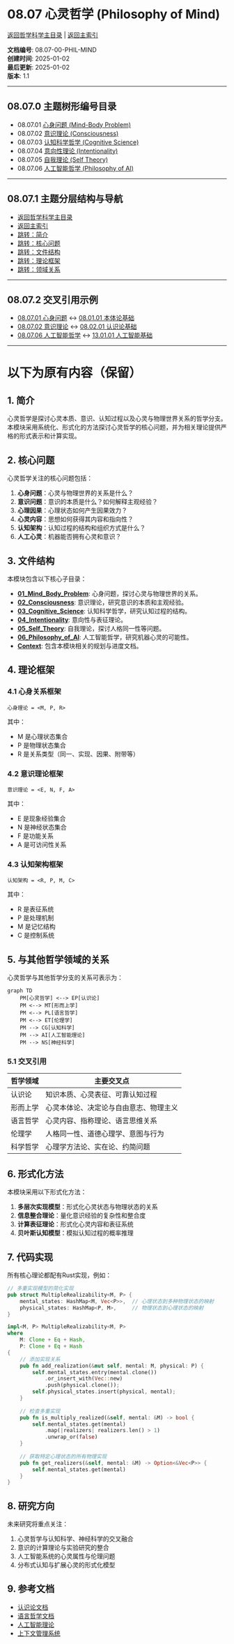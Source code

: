 # 08.07 心灵哲学 (Philosophy of Mind)

[返回哲学科学主目录](../README.md) | [返回主索引](../../00_Master_Index/00_主索引-形式科学体系.md)

**文档编号**: 08.07-00-PHIL-MIND  
**创建时间**: 2025-01-02  
**最后更新**: 2025-01-02  
**版本**: 1.1

---

## 08.07.0 主题树形编号目录

- 08.07.01 [心身问题 (Mind-Body Problem)](./01_Mind_Body_Problem)
- 08.07.02 [意识理论 (Consciousness)](./02_Consciousness)
- 08.07.03 [认知科学哲学 (Cognitive Science)](./03_Cognitive_Science)
- 08.07.04 [意向性理论 (Intentionality)](./04_Intentionality)
- 08.07.05 [自我理论 (Self Theory)](./05_Self_Theory)
- 08.07.06 [人工智能哲学 (Philosophy of AI)](./06_Philosophy_of_AI)

---

## 08.07.1 主题分层结构与导航

- [返回哲学科学主目录](../README.md)
- [返回主索引](../../00_Master_Index/00_主索引-形式科学体系.md)
- [跳转：简介](#1-简介)
- [跳转：核心问题](#2-核心问题)
- [跳转：文件结构](#3-文件结构)
- [跳转：理论框架](#4-理论框架)
- [跳转：领域关系](#5-与其他哲学领域的关系)

---

## 08.07.2 交叉引用示例

- [08.07.01 心身问题](./01_Mind_Body_Problem) ↔ [08.01.01 本体论基础](../01_Metaphysics/01_Ontological_Foundations.md)
- [08.07.02 意识理论](./02_Consciousness) ↔ [08.02.01 认识论基础](../02_Epistemology/01_Epistemological_Foundations.md)
- [08.07.06 人工智能哲学](./06_Philosophy_of_AI) ↔ [13.01.01 人工智能基础](../../13_Artificial_Intelligence_Theory/01_AI_Foundations.md)

---

# 以下为原有内容（保留）

## 1. 简介

心灵哲学是探讨心灵本质、意识、认知过程以及心灵与物理世界关系的哲学分支。本模块采用系统化、形式化的方法探讨心灵哲学的核心问题，并为相关理论提供严格的形式表示和计算实现。

## 2. 核心问题

心灵哲学关注的核心问题包括：

1. **心身问题**：心灵与物理世界的关系是什么？
2. **意识问题**：意识的本质是什么？如何解释主观经验？
3. **心理因果**：心理状态如何产生因果效力？
4. **心灵内容**：思想如何获得其内容和指向性？
5. **认知架构**：认知过程的结构和组织方式是什么？
6. **人工心灵**：机器能否拥有心灵和意识？

## 3. 文件结构

本模块包含以下核心子目录：

- **[01_Mind_Body_Problem](./01_Mind_Body_Problem/)**: 心身问题，探讨心灵与物理世界的关系。
- **[02_Consciousness](./02_Consciousness/)**: 意识理论，研究意识的本质和主观经验。
- **[03_Cognitive_Science](./03_Cognitive_Science/)**: 认知科学哲学，研究认知过程的结构。
- **[04_Intentionality](./04_Intentionality/)**: 意向性与表征理论。
- **[05_Self_Theory](./05_Self_Theory/)**: 自我理论，探讨人格同一性等问题。
- **[06_Philosophy_of_AI](./06_Philosophy_of_AI/)**: 人工智能哲学，研究机器心灵的可能性。
- **[Context](./Context/)**: 包含本模块相关的规划与进度文档。

## 4. 理论框架

### 4.1 心身关系框架

```text
心身理论 = <M, P, R>
```

其中：

- M 是心理状态集合
- P 是物理状态集合
- R 是关系类型（同一、实现、因果、附带等）

### 4.2 意识理论框架

```text
意识理论 = <E, N, F, A>
```

其中：

- E 是现象经验集合
- N 是神经状态集合
- F 是功能关系
- A 是可访问性关系

### 4.3 认知架构框架

```text
认知架构 = <R, P, M, C>
```

其中：

- R 是表征系统
- P 是处理机制
- M 是记忆结构
- C 是控制系统

## 5. 与其他哲学领域的关系

心灵哲学与其他哲学分支的关系可表示为：

```mermaid
graph TD
    PM[心灵哲学] <--> EP[认识论]
    PM <--> MT[形而上学]
    PM <--> PL[语言哲学]
    PM <--> ET[伦理学]
    PM --> CG[认知科学]
    PM --> AI[人工智能理论]
    PM --> NS[神经科学]
```

### 5.1 交叉引用

| 哲学领域 | 主要交叉点 |
|----------|----------|
| 认识论 | 知识本质、心灵表征、可靠认知过程 |
| 形而上学 | 心灵本体论、决定论与自由意志、物理主义 |
| 语言哲学 | 心灵内容、指称理论、语言思维关系 |
| 伦理学 | 人格同一性、道德心理学、意图与行为 |
| 科学哲学 | 心理学方法论、实在论、约简问题 |

## 6. 形式化方法

本模块采用以下形式化方法：

1. **多层次实现模型**：形式化心灵状态与物理状态的关系
2. **信息整合理论**：量化意识经验的复杂性和整合度
3. **计算表征理论**：形式化心灵内容和表征系统
4. **贝叶斯认知模型**：模拟认知过程的概率推理

## 7. 代码实现

所有核心理论都配有Rust实现，例如：

```rust
// 多重实现模型的简化实现
pub struct MultipleRealizability<M, P> {
    mental_states: HashMap<M, Vec<P>>,  // 心理状态到多种物理状态的映射
    physical_states: HashMap<P, M>,     // 物理状态到心理状态的映射
}

impl<M, P> MultipleRealizability<M, P> 
where 
    M: Clone + Eq + Hash,
    P: Clone + Eq + Hash
{
    // 添加实现关系
    pub fn add_realization(&mut self, mental: M, physical: P) {
        self.mental_states.entry(mental.clone())
            .or_insert_with(Vec::new)
            .push(physical.clone());
        self.physical_states.insert(physical, mental);
    }
    
    // 检查多重实现
    pub fn is_multiply_realized(&self, mental: &M) -> bool {
        self.mental_states.get(mental)
            .map(|realizers| realizers.len() > 1)
            .unwrap_or(false)
    }
    
    // 获取特定心理状态的所有物理实现
    pub fn get_realizers(&self, mental: &M) -> Option<&Vec<P>> {
        self.mental_states.get(mental)
    }
}
```

## 8. 研究方向

未来研究将重点关注：

1. 心灵哲学与认知科学、神经科学的交叉融合
2. 意识的计算理论与实验研究的整合
3. 人工智能系统的心灵属性与伦理问题
4. 分布式认知与扩展心灵的形式化模型

## 9. 参考文档

- [认识论文档](../02_Epistemology/README.md)
- [语言哲学文档](../06_Philosophy_of_Language/README.md)
- [人工智能理论](../../13_Artificial_Intelligence_Theory/README.md)
- [上下文管理系统](../../12_Context_System/README.md)

